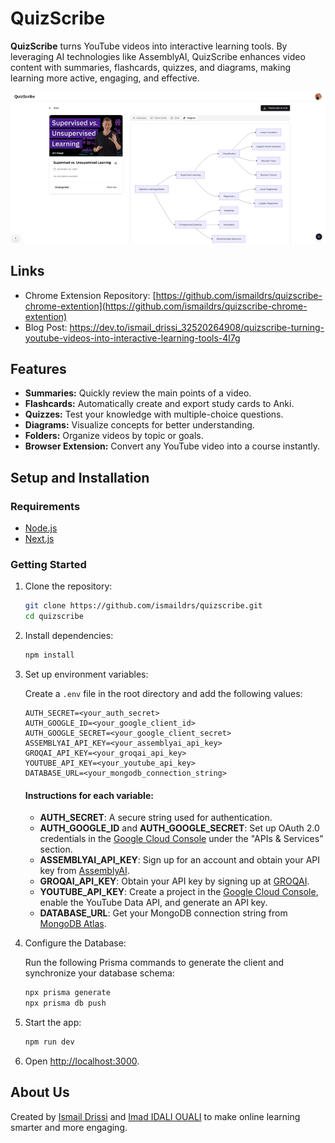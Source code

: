 # QuizScribe

**QuizScribe** turns YouTube videos into interactive learning tools. By leveraging AI technologies like AssemblyAI, QuizScribe enhances video content with summaries, flashcards, quizzes, and diagrams, making learning more active, engaging, and effective.

![QuizScribe Preview](public/quizscribe-preview.png)

## Links

- Chrome Extension Repository: [https://github.com/ismaildrs/quizscribe-chrome-extention](https://github.com/ismaildrs/quizscribe-chrome-extention)
- Blog Post: https://dev.to/ismail_drissi_32520264908/quizscribe-turning-youtube-videos-into-interactive-learning-tools-4l7g

## Features

- **Summaries:** Quickly review the main points of a video.
- **Flashcards:** Automatically create and export study cards to Anki.
- **Quizzes:** Test your knowledge with multiple-choice questions.
- **Diagrams:** Visualize concepts for better understanding.
- **Folders:** Organize videos by topic or goals.
- **Browser Extension:** Convert any YouTube video into a course instantly.

## Setup and Installation

### Requirements

- [Node.js](https://nodejs.org/en/)
- [Next.js](https://nextjs.org/)

### Getting Started

1. Clone the repository:

   ```bash
   git clone https://github.com/ismaildrs/quizscribe.git
   cd quizscribe
   ```

2. Install dependencies:

   ```bash
   npm install
   ```

3. Set up environment variables:

   Create a `.env` file in the root directory and add the following values:

   ```
   AUTH_SECRET=<your_auth_secret>
   AUTH_GOOGLE_ID=<your_google_client_id>
   AUTH_GOOGLE_SECRET=<your_google_client_secret>
   ASSEMBLYAI_API_KEY=<your_assemblyai_api_key>
   GROQAI_API_KEY=<your_groqai_api_key>
   YOUTUBE_API_KEY=<your_youtube_api_key>
   DATABASE_URL=<your_mongodb_connection_string>
   ```

   #### Instructions for each variable:

   - **AUTH_SECRET**: A secure string used for authentication.
   - **AUTH_GOOGLE_ID** and **AUTH_GOOGLE_SECRET**: Set up OAuth 2.0 credentials in the [Google Cloud Console](https://console.cloud.google.com/) under the "APIs & Services" section.
   - **ASSEMBLYAI_API_KEY**: Sign up for an account and obtain your API key from [AssemblyAI](https://www.assemblyai.com/).
   - **GROQAI_API_KEY**: Obtain your API key by signing up at [GROQAI](https://console.groq.com/keys).
   - **YOUTUBE_API_KEY**: Create a project in the [Google Cloud Console](https://console.cloud.google.com/), enable the YouTube Data API, and generate an API key.
   - **DATABASE_URL**: Get your MongoDB connection string from [MongoDB Atlas](https://www.mongodb.com/atlas/database).

4. Configure the Database:

   Run the following Prisma commands to generate the client and synchronize your database schema:

   ```bash
   npx prisma generate
   npx prisma db push
   ```

5. Start the app:

   ```bash
   npm run dev
   ```

6. Open [http://localhost:3000](http://localhost:3000).

## About Us

Created by [Ismail Drissi](https://github.com/ismaildrs) and [Imad IDALI OUALI](https://github.com/ImadIdaliouali) to make online learning smarter and more engaging.
